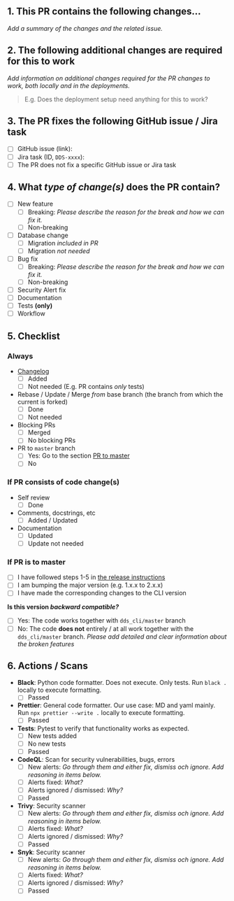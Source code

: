 <!--
> **Before _submitting_ PR:**
>
> - Fill in and tick fields
> - _Remove all rows_ that are not relevant for the current PR
>   - Revelant option missing? Add it as an item and add a PR comment informing that the new option should be included into this template.
>
> **Before _merging_ PR:**
>
> _Tick all relevant items._
-->

## **1. This PR contains the following changes...**

_Add a summary of the changes and the related issue._

## **2. The following additional changes are required for this to work**

_Add information on additional changes required for the PR changes to work, both locally and in the deployments._

> E.g. Does the deployment setup need anything for this to work?

## **3. The PR fixes the following GitHub issue / Jira task**

<!-- Comment out the item which does not apply here.-->

- [ ] GitHub issue (link):
- [ ] Jira task (ID, `DDS-xxxx`):
- [ ] The PR does not fix a specific GitHub issue or Jira task

## **4. What _type of change(s)_ does the PR contain?**

<!--
- "Breaking": The change will cause existing functionality to not work as expected.
- Workflow: E.g. a new github action or changes to this PR template. Anything that alters our or the codes workflow.
-->

- [ ] New feature
  - [ ] Breaking: _Please describe the reason for the break and how we can fix it._
  - [ ] Non-breaking
- [ ] Database change
  - [ ] Migration _included in PR_
  - [ ] Migration _not needed_
- [ ] Bug fix
  - [ ] Breaking: _Please describe the reason for the break and how we can fix it._
  - [ ] Non-breaking
- [ ] Security Alert fix
- [ ] Documentation
- [ ] Tests **(only)**
- [ ] Workflow

## **5. Checklist**

<!-- Comment out the items which do not apply here.-->

### **Always**

<!-- Always go through the following items. -->

- [Changelog](../CHANGELOG.md)
  - [ ] Added
  - [ ] Not needed (E.g. PR contains _only_ tests)
- Rebase / Update / Merge _from_ base branch (the branch from which the current is forked) 
  - [ ] Done
  - [ ] Not needed
- Blocking PRs
  - [ ] Merged
  - [ ] No blocking PRs
- PR to `master` branch
  - [ ] Yes: Go to the section [PR to master](#pr-to-master)
  - [ ] No

### If PR consists of **code change(s)**

<!-- If the PR contains code changes, the following need to be checked.-->

- Self review
  - [ ] Done
- Comments, docstrings, etc
  - [ ] Added / Updated
- Documentation
  - [ ] Updated
  - [ ] Update not needed

### If PR is to **master**

<!-- Is your PR to the master branch? The following items need to be checked off. -->

- [ ] I have followed steps 1-5 in [the release instructions](../doc/procedures/new_release.md)
- [ ] I am bumping the major version (e.g. 1.x.x to 2.x.x)
- [ ] I have made the corresponding changes to the CLI version

**Is this version _backward compatible?_**

- [ ] Yes: The code works together with `dds_cli/master` branch
- [ ] No: The code **does not** entirely / at all work together with the `dds_cli/master` branch. _Please add detailed and clear information about the broken features_

## **6. Actions / Scans**

<!-- Go through all checkboxes. All actions must pass before merging is allowed.-->

- **Black**: Python code formatter. Does not execute. Only tests.
  Run `black .` locally to execute formatting.
  - [ ] Passed
- **Prettier**: General code formatter. Our use case: MD and yaml mainly.
  Run `npx prettier --write .` locally to execute formatting.
  - [ ] Passed
- **Tests**: Pytest to verify that functionality works as expected.
  - [ ] New tests added
  - [ ] No new tests
  - [ ] Passed
- **CodeQL**: Scan for security vulnerabilities, bugs, errors
  - [ ] New alerts: _Go through them and either fix, dismiss och ignore. Add reasoning in items below._
  - [ ] Alerts fixed: _What?_
  - [ ] Alerts ignored / dismissed: _Why?_
  - [ ] Passed
- **Trivy**: Security scanner
  - [ ] New alerts: _Go through them and either fix, dismiss och ignore. Add reasoning in items below._
  - [ ] Alerts fixed: _What?_
  - [ ] Alerts ignored / dismissed: _Why?_
  - [ ] Passed
- **Snyk**: Security scanner
  - [ ] New alerts: _Go through them and either fix, dismiss och ignore. Add reasoning in items below._
  - [ ] Alerts fixed: _What?_
  - [ ] Alerts ignored / dismissed: _Why?_
  - [ ] Passed
